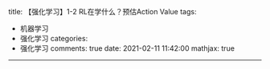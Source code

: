 title: 【强化学习】1-2 RL在学什么？预估Action Value
tags:
  - 机器学习
  - 强化学习
categories:
  - 强化学习
comments: true
date: 2021-02-11 11:42:00
mathjax: true
---

